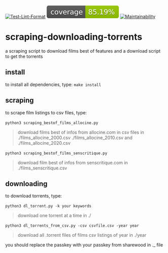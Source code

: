 [![Test-Lint-Format](https://github.com/aurelpere/python-scraping-downloading-torrents/actions/workflows/blank.yml/badge.svg)](https://github.com/aurelpere/python-scraping-downloading-torrents/actions/workflows/blank.yml) ![test-coverage badge](./coverage-badge.svg) [![Maintainability](https://api.codeclimate.com/v1/badges/e502e3b52b4f990dd355/maintainability)](https://codeclimate.com/github/aurelpere/python-scraping-downloading-torrents/maintainability)


# scraping-downloading-torrents
a scraping script to download films best of features and a download script to get the torrents


## install
to install all dependencies, type:
`make install`

## scraping
to scrape film listings to csv files, type:

`python3 scraping_bestof_films_allocine.py`
>download films best of infos from allocine.com in csv files in ./films_allocine_2000.csv
>./films_allocine_2010.csv and ./films_allocine_2020.csv

`python3 scraping_bestof_films_senscritique.py`
>download film best of infos from senscritique.com in ./films_senscritique.csv

## downloading
to download torrents, type:

`python3 dl_torrent.py -k your keywords`
>download one torrent at a time in ./

`python3 dl_torrents_from_csv.py -csv csvfile.csv -year year`
>download all .torrent files of films csv listings of year in ./year

you should replace the passkey with your passkey from sharewood in ._ file
